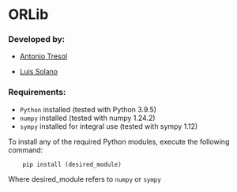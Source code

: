 # **ORLib**

### **Developed by:**

+ [Antonio Tresol](https://github.com/Antonio-Tresol)

+ [Luis Solano](https://github.com/GoninDS)



### **Requirements:**

+ `Python` installed (tested with Python 3.9.5)
+ `numpy` installed (tested with numpy 1.24.2)
+ `sympy` installed for integral use (tested with sympy 1.12)

To install any of the required Python modules, execute the following command:

```
    pip install (desired_module)
```

Where desired_module refers to `numpy` or `sympy`

